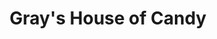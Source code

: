 ---
title: "Gray's House of Candy"
url: /great-yarmouth/grays-house-of-candy/
shop: confectionery
---